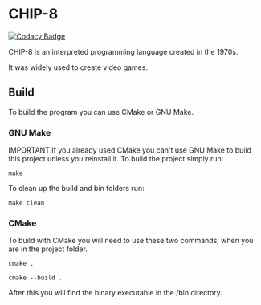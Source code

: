 # CHIP-8

[![Codacy Badge](https://api.codacy.com/project/badge/Grade/4ff47a7db2b546369c96b4ccb433d58a)](https://app.codacy.com/gh/mrmalac/CHIP-8?utm_source=github.com&utm_medium=referral&utm_content=mrmalac/CHIP-8&utm_campaign=Badge_Grade_Settings)

CHIP-8 is an interpreted programming language created in the 1970s.

It was widely used to create video games.

## Build

To build the program you can use CMake or GNU Make.

### GNU Make
IMPORTANT If you already used CMake you can't use GNU Make to build this project unless you reinstall it.
To build the project simply run:

```
make
```

To clean up the build and bin folders run:

```
make clean
```

### CMake
To build with CMake you will need to use these two commands, when you are in the project folder.

```
cmake .
```

```
cmake --build .
```

After this you will find the binary executable in the /bin directory.

